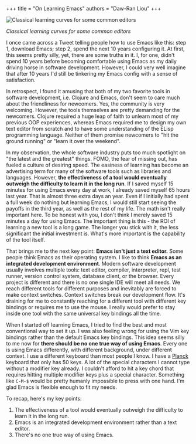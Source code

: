 +++
title = "On Learning Emacs"
authors = "Daw-Ran Liou"
+++

![Classical learning curves for some common
editors](/images/emacs_learning_curves.png)

_Classical learning curves for some common editors_

I once came across a Tweet telling people how to use Emacs like this: step 1,
download Emacs; step 2, spend the next 10 years configuring it. At first, this
seems pretty silly, yet, there are some truths in it. I, for one, didn't
spend 10 years before becoming comfortable using Emacs as my daily driving horse
in software development. However, I could very well imagine that after 10 years
I'd still be tinkering my Emacs config with a sense of satisfaction.

In retrospect, I found it amusing that both of my two favorite tools in software
development, i.e. Clojure and Emacs, don't seem to care much about the
friendliness for newcomers. Yes, the community is very welcoming. However, the
tools themselves are pretty demanding for the newcomers. Clojure required a huge
leap of faith to unlearn most of my previous OOP experiences, whereas Emacs
required me to design my own text editor from scratch and to have some
understanding of the ELisp programming language. Neither of them promise
newcomers to "hit the ground running" or "learn it over the weekend".

In my observation, the whole software industry puts too much spotlight on "the
latest and the greatest" things. FOMO, the fear of missing out, has fueled a
culture of desiring speed. The easiness of learning has become an advertising
term for many of the software tools such as libraries and languages. However,
__the effectiveness of a tool would eventually outweigh the difficulty to learn
it in the long run__. If I saved myself 15 minutes for using Emacs every day at
work, I already saved myself 65 hours last year. That is almost three extra days
an year. Even if I initially had spent a full week do nothing but learning
Emacs, I would still start seeing the payoffs in the third year, as well as the
rest of my life. The math isn't really important here. To be honest with you, I
don't think I merely saved 15 minutes a day for using Emacs. The important thing
is this - the ROI of learning a new tool is a long game. The longer you stick
with it, the less significant the initial investment is. What's more important
is the capability of the tool itself.

That brings me to the next key point: __Emacs isn't just a text editor.__ Some
people think Emacs as their operating system. I like to think __Emacs as an
integrated development environment__. Modern software development usually
involves multiple tools: text editor, compiler, interpreter, repl, test runner,
version control system, database client, or the browser. Every project is
different and there is no one single IDE will meet all needs. We reach different
tools for different purposes and inevitably are forced to make context
switches. Context switches break our development flow. It's draining for me to
constantly reaching for a different tool with different key bindings or requires
me to use the mouse. I really would prefer to stay inside one tool with the same
universal key bindings all the time.

When I started off learning Emacs, I tried to find the best and most
conventional way to set it up. I was also feeling wrong for using the Vim key
bindings rather than the default Emacs key bindings. This idea seems silly to me
now for __there should be no one true way of using Emacs__. Every one is using
Emacs differently, with different background, under different context. I use a
different keyboard than most people I know. I have a
[Planck](https://ergodox-ez.com/pages/planck) keyboard that only has 50 keys. A
lot of the special characters I cannot type without a modifier key already. I
couldn't afford to hit a key chord that requires hitting multiple modifier keys
plus a special character. Something like `C-M-$` would be pretty humanly
impossible to press with one hand. I'm glad Emacs is flexible enough to fit my
needs.

To recap, here's my key points:
1. The effectiveness of a tool would eventually outweigh the difficulty to
learn it in the long run.
1. Emacs is an integrated development environment rather than a text editor.
1. There's no one true way of using Emacs.
